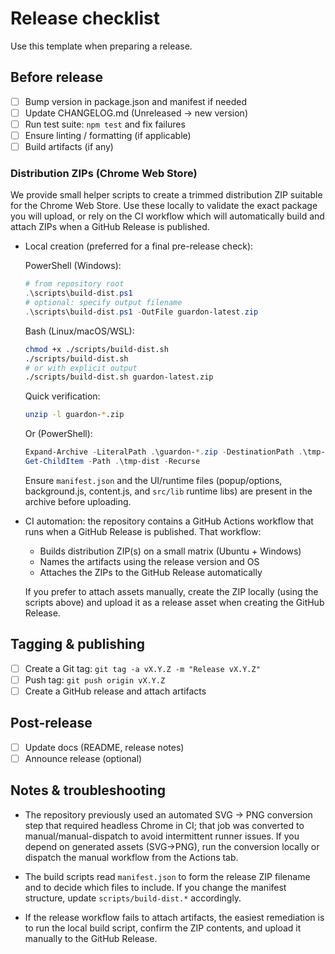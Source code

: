 # Release checklist

Use this template when preparing a release.

## Before release
- [ ] Bump version in package.json and manifest if needed
- [ ] Update CHANGELOG.md (Unreleased -> new version)
- [ ] Run test suite: `npm test` and fix failures
- [ ] Ensure linting / formatting (if applicable)
- [ ] Build artifacts (if any)

### Distribution ZIPs (Chrome Web Store)

We provide small helper scripts to create a trimmed distribution ZIP suitable for the Chrome Web Store. Use these locally to validate the exact package you will upload, or rely on the CI workflow which will automatically build and attach ZIPs when a GitHub Release is published.

- Local creation (preferred for a final pre-release check):

	PowerShell (Windows):

	```powershell
	# from repository root
	.\scripts\build-dist.ps1
	# optional: specify output filename
	.\scripts\build-dist.ps1 -OutFile guardon-latest.zip
	```

	Bash (Linux/macOS/WSL):

	```bash
	chmod +x ./scripts/build-dist.sh
	./scripts/build-dist.sh
	# or with explicit output
	./scripts/build-dist.sh guardon-latest.zip
	```

	Quick verification:

	```bash
	unzip -l guardon-*.zip
	```

	Or (PowerShell):

	```powershell
	Expand-Archive -LiteralPath .\guardon-*.zip -DestinationPath .\tmp-dist -Force
	Get-ChildItem -Path .\tmp-dist -Recurse
	```

	Ensure `manifest.json` and the UI/runtime files (popup/options, background.js, content.js, and `src/lib` runtime libs) are present in the archive before uploading.

- CI automation: the repository contains a GitHub Actions workflow that runs when a GitHub Release is published. That workflow:
	- Builds distribution ZIP(s) on a small matrix (Ubuntu + Windows)
	- Names the artifacts using the release version and OS
	- Attaches the ZIPs to the GitHub Release automatically

	If you prefer to attach assets manually, create the ZIP locally (using the scripts above) and upload it as a release asset when creating the GitHub Release.

## Tagging & publishing
- [ ] Create a Git tag: `git tag -a vX.Y.Z -m "Release vX.Y.Z"`
- [ ] Push tag: `git push origin vX.Y.Z`
- [ ] Create a GitHub release and attach artifacts

## Post-release
- [ ] Update docs (README, release notes)
- [ ] Announce release (optional)

## Notes & troubleshooting

- The repository previously used an automated SVG -> PNG conversion step that required headless Chrome in CI; that job was converted to manual/manual-dispatch to avoid intermittent runner issues. If you depend on generated assets (SVG->PNG), run the conversion locally or dispatch the manual workflow from the Actions tab.

- The build scripts read `manifest.json` to form the release ZIP filename and to decide which files to include. If you change the manifest structure, update `scripts/build-dist.*` accordingly.

- If the release workflow fails to attach artifacts, the easiest remediation is to run the local build script, confirm the ZIP contents, and upload it manually to the GitHub Release.


